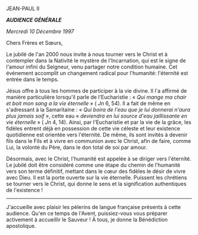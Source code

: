 JEAN-PAUL II

***AUDIENCE GÉNÉRALE***

*Mercredi 10 Décembre 1997*

Chers Frères et Sœurs,

Le jubilé de l'an 2000 nous invite à nous tourner vers le Christ et à contempler dans la Nativité le mystère de l'Incarnation, qui est le signe de l'amour infini du Seigneur, venu partager notre condition humaine. Cet événement accomplit un changement radical pour l'humanité: l'éternité est entrée dans le temps.

Jésus offre à tous les hommes de participer à la vie divine. Il l'a affirmé de manière particulière lorsqu'il parle de l'Eucharistie : « *Qui mange ma chair et boit mon sang a la vie éternelle* » ( *Jn* 6, 54). Il a fait de même en s'adressant à la Samaritaine : « *Qui boira de l'eau que je lui donnerai n'aura plus jamais soif* », cette eau « *deviendra en lui source d'eau jaillissante en vie éternelle* » ( *Jn* 4, 14). Ainsi, par l'Eucharistie et par la vie de la grâce, les fidèles entrent déjà en possession de cette vie céleste et leur existence quotidienne est orientée vers l'éternité. De même, ils sont invités à devenir fils dans le Fils et à vivre en communion avec le Christ, afin de faire, comme Lui, la volonté du Père, dans le don total de soi par amour.

Désormais, avec le Christ, l'humanité est appelée à se diriger vers l'éternité. Le jubilé doit être considéré comme une étape du chemin de l'humanité vers son terme définitif, mettant dans le cœur des fidèles le désir de vivre avec Dieu. Il est la porte ouverte sur la vie éternelle. Puissent les chrétiens se tourner vers le Christ, qui donne le sens et la signification authentiques de l'existence !

* * * *

J'accueille avec plaisir les pèlerins de langue française présents à cette audience. Qu'en ce temps de l'Avent, puissiez-vous vous préparer activement à accueillir le Sauveur ! À tous, je donne la Bénédiction apostolique.